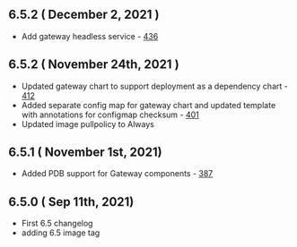 ## 6.5.2 ( December 2, 2021 )
* Add gateway headless service - [436](https://github.com/aquasecurity/aqua-helm/pull/436)
## 6.5.2 ( November 24th, 2021 )
* Updated gateway chart to support deployment as a dependency chart - [412](https://github.com/aquasecurity/aqua-helm/pull/412)
* Added separate config map for gateway chart and updated template with annotations for configmap checksum - [401](https://github.com/aquasecurity/aqua-helm/pull/401)
* Updated image pullpolicy to Always
## 6.5.1 ( November 1st, 2021)
* Added PDB support for Gateway components - [387](https://github.com/aquasecurity/aqua-helm/pull/387)
## 6.5.0 ( Sep 11th, 2021)
* First 6.5 changelog
* adding 6.5 image tag
